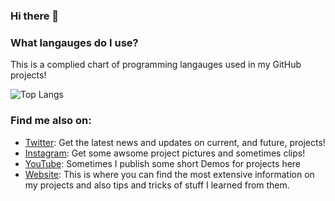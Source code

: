 ### Hi there 👋

### What langauges do I use?
This is a complied chart of programming langauges used in my GitHub projects!

![Top Langs](https://github-readme-stats.vercel.app/api/top-langs/?username=NotBlackMagic&layout=compact&theme=dark)

### Find me also on:
- [Twitter](https://twitter.com/NotBlackMagic1): Get the latest news and updates on current, and future, projects!
- [Instagram](https://www.instagram.com/notblackmagic_): Get some awsome project pictures and sometimes clips!
- [YouTube](https://www.youtube.com/@notblackmagic158): Sometimes I publish some short Demos for projects here
- [Website](https://notblackmagic.com/): This is where you can find the most extensive information on my projects and also tips and tricks of stuff I learned from them.

<!--
**NotBlackMagic/NotBlackMagic** is a ✨ _special_ ✨ repository because its `README.md` (this file) appears on your GitHub profile.

Here are some ideas to get you started:

- 🔭 I’m currently working on ...
- 🌱 I’m currently learning ...
- 👯 I’m looking to collaborate on ...
- 🤔 I’m looking for help with ...
- 💬 Ask me about ...
- 📫 How to reach me: ...
- 😄 Pronouns: ...
- ⚡ Fun fact: ...
-->
